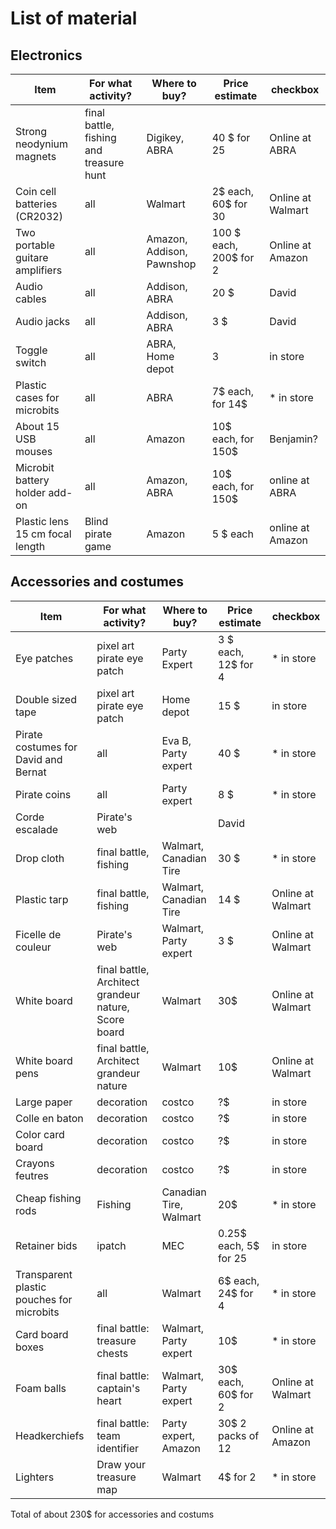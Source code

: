 # List of material

## Electronics

|Item                 |                For what activity? | Where to buy?      | Price estimate |checkbox |
| ------------------------ | --------------------------------- | --------------------------------- | ---|---|
|Strong neodynium magnets | final battle, fishing and treasure hunt | Digikey, ABRA | 40 $ for 25|Online at ABRA|
|Coin cell batteries (CR2032) | all | Walmart | 2$ each, 60$ for 30 |Online at Walmart|
|Two portable guitare amplifiers | all | Amazon, Addison, Pawnshop | 100 $ each, 200$ for 2|Online at Amazon|
|Audio cables | all  | Addison, ABRA | 20 $|David|
|Audio jacks | all  | Addison, ABRA | 3 $|David|
|Toggle switch| all |ABRA, Home depot |3| in store|
|Plastic cases for microbits | all | ABRA | 7$ each, for 14$ |* in store|
| About 15 USB mouses | all | Amazon | 10$ each, for 150$| Benjamin? |
| Microbit battery holder add-on | all | Amazon, ABRA |10$ each, for 150$| online at ABRA|
| Plastic lens 15 cm focal length | Blind pirate game | Amazon|5 $ each | online at Amazon|


## Accessories and costumes

|Item                 |                For what activity? | Where to buy?      | Price estimate |checkbox|
| ------------------------ | --------------------------------- | --------------------------------- | ---|---|
|Eye patches | pixel art pirate eye patch | Party Expert | 3 $ each, 12$ for 4 | * in store |
| Double sized tape | pixel art pirate eye patch | Home depot| 15 $ | in store|
| Pirate costumes for David and Bernat | all | Eva B, Party expert| 40 $|* in store|
| Pirate coins| all| Party expert| 8 $|* in store|
| Corde escalade | Pirate's web | |David|
| Drop cloth | final battle, fishing | Walmart, Canadian Tire | 30 $|* in store|
| Plastic tarp | final battle, fishing | Walmart, Canadian Tire | 14 $|Online at Walmart|
| Ficelle de couleur | Pirate's web | Walmart, Party expert | 3 $| Online at Walmart|
| White board | final battle, Architect grandeur nature, Score board | Walmart | 30$|Online at Walmart|
| White board pens | final battle, Architect grandeur nature | Walmart | 10$|Online at Walmart|
| Large paper | decoration | costco  | ?$|in store|
| Colle en baton | decoration | costco  | ?$|in store |
| Color card board | decoration | costco  | ?$| in store|
| Crayons feutres | decoration | costco | ?$| in store|
| Cheap fishing rods | Fishing | Canadian Tire, Walmart | 20$ |* in store|
| Retainer bids | ipatch | MEC | 0.25$ each, 5$ for 25 |in store|
| Transparent plastic pouches for microbits| all| Walmart| 6$ each, 24$ for 4|* in store |
| Card board boxes | final battle: treasure chests | Walmart, Party expert| 10$ |* in store|
| Foam balls | final battle: captain's heart | Walmart, Party expert | 30$ each, 60$ for 2 |Online at Walmart|
| Headkerchiefs | final battle: team identifier | Party expert, Amazon | 30$ 2 packs of 12 |Online at Amazon|
| Lighters | Draw your treasure map| Walmart | 4$ for 2| * in store|

Total of about 230$ for accessories and costums


